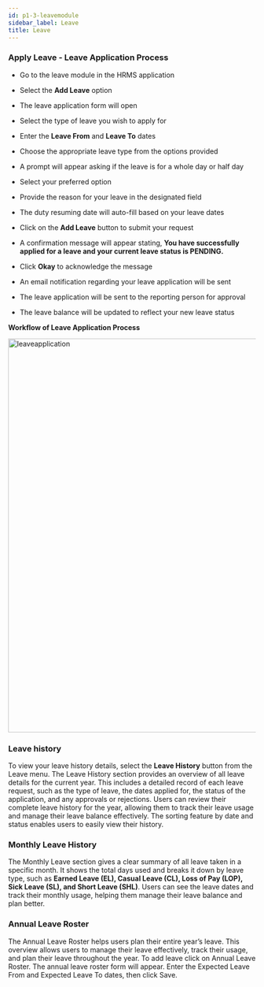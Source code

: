 ```yaml
---
id: p1-3-leavemodule
sidebar_label: Leave 
title: Leave 
---
```


### Apply Leave - Leave Application Process 

- Go to the leave module in the HRMS application

- Select the **Add Leave** option 

- The leave application form will open

- Select the type of leave you wish to apply for 

- Enter the **Leave From** and **Leave To** dates 

- Choose the appropriate leave type from the options provided

- A prompt will appear asking if the leave is for a whole day or half day

- Select your preferred option

- Provide the reason for your leave in the designated field 

- The duty resuming date will auto-fill based on your leave dates

- Click on the **Add Leave** button to submit your request

- A confirmation message will appear stating, **You have successfully applied for a leave and your current leave status is PENDING.** 

- Click **Okay** to acknowledge the message

- An email notification regarding your leave application will be sent

- The leave application will be sent to the reporting person for approval 

- The leave balance will be updated to reflect your new leave status 

**Workflow of Leave Application Process**

<img src="/img/workflow/leaveapplication.jpg"  width="800px" alt="leaveapplication"/>


### Leave history 

To view your leave history details, select the **Leave History** button from the Leave menu.  The Leave History section provides an overview of all leave details for the current year. This includes a detailed record of each leave request, such as the type of leave, the dates applied for, the status of the application, and any approvals or rejections. Users can review their complete leave history for the year, allowing them to track their leave usage and manage their leave balance effectively. The sorting feature by date and status enables users to easily view their history.

### Monthly Leave History 

The Monthly Leave section gives a clear summary of all leave taken in a specific month. It shows the total days used and breaks it down by leave type, such as **Earned Leave (EL), Casual Leave (CL), Loss of Pay (LOP), Sick Leave (SL), and Short Leave (SHL)**. Users can see the leave dates and track their monthly usage, helping them manage their leave balance and plan better. 

### Annual Leave Roster 

The Annual Leave Roster helps users plan their entire year’s leave. This overview allows users to manage their leave effectively, track their usage, and plan their leave throughout the year. To add leave click on Annual Leave Roster. The annual leave roster form will appear. Enter the Expected Leave From and Expected Leave To dates, then click Save.

